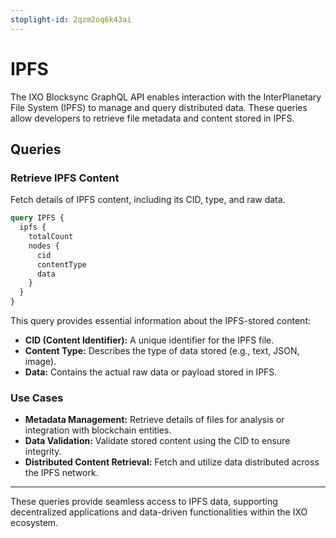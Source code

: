 ```yaml
---
stoplight-id: 2qzm2oq6k43ai
---
```


# IPFS

The IXO Blocksync GraphQL API enables interaction with the InterPlanetary File System (IPFS) to manage and query distributed data. These queries allow developers to retrieve file metadata and content stored in IPFS.

## Queries

### **Retrieve IPFS Content**

Fetch details of IPFS content, including its CID, type, and raw data.

```graphql
query IPFS {
  ipfs {
    totalCount
    nodes {
      cid
      contentType
      data
    }
  }
}
```

This query provides essential information about the IPFS-stored content:

- **CID (Content Identifier):** A unique identifier for the IPFS file.
- **Content Type:** Describes the type of data stored (e.g., text, JSON, image).
- **Data:** Contains the actual raw data or payload stored in IPFS.

### Use Cases

- **Metadata Management:** Retrieve details of files for analysis or integration with blockchain entities.
- **Data Validation:** Validate stored content using the CID to ensure integrity.
- **Distributed Content Retrieval:** Fetch and utilize data distributed across the IPFS network.

---

These queries provide seamless access to IPFS data, supporting decentralized applications and data-driven functionalities within the IXO ecosystem.

